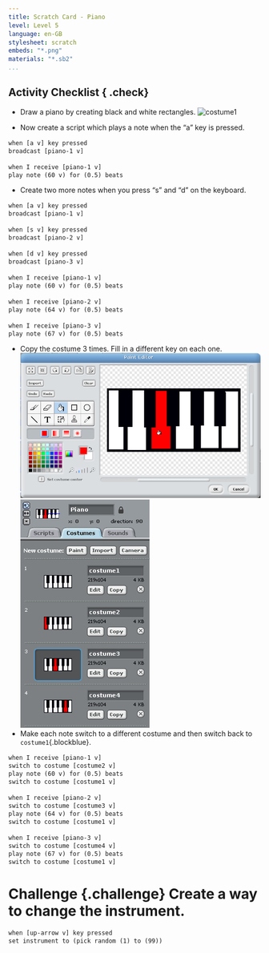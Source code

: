 ```yaml
---
title: Scratch Card - Piano
level: Level 5
language: en-GB
stylesheet: scratch
embeds: "*.png"
materials: "*.sb2"
...
```


## Activity Checklist { .check}

+ Draw a piano by creating black and white rectangles. 
  ![costume1](piano-costume1.png)

+ Now create a script which plays a note when the “a” key is pressed.
```blocks
when [a v] key pressed
broadcast [piano-1 v]

when I receive [piano-1 v]
play note (60 v) for (0.5) beats
```
+ Create two more notes when you press “s” and “d” on the keyboard.
```blocks
when [a v] key pressed
broadcast [piano-1 v]

when [s v] key pressed
broadcast [piano-2 v]

when [d v] key pressed
broadcast [piano-3 v]

when I receive [piano-1 v]
play note (60 v) for (0.5) beats

when I receive [piano-2 v]
play note (64 v) for (0.5) beats

when I receive [piano-3 v]
play note (67 v) for (0.5) beats
```

+ Copy the costume 3 times. Fill in a different key on each one. 
  ![costume3](piano-costume-3.png)
  ![all costumes](piano-costumes.png)
+ Make each note switch to a different costume and then switch back to 
  `costume1`{.blockblue}.
```blocks
when I receive [piano-1 v]
switch to costume [costume2 v]
play note (60 v) for (0.5) beats
switch to costume [costume1 v]

when I receive [piano-2 v]
switch to costume [costume3 v]
play note (64 v) for (0.5) beats
switch to costume [costume1 v]

when I receive [piano-3 v]
switch to costume [costume4 v]
play note (67 v) for (0.5) beats
switch to costume [costume1 v]
```

# Challenge {.challenge} Create a way to change the instrument.
```blocks
when [up-arrow v] key pressed
set instrument to (pick random (1) to (99))
```
